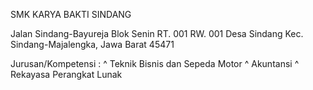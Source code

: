 SMK KARYA BAKTI SINDANG

Jalan Sindang-Bayureja Blok Senin RT. 001 RW. 001 Desa Sindang Kec. Sindang-Majalengka, Jawa Barat 45471

Jurusan/Kompetensi :
^ Teknik Bisnis dan Sepeda Motor
^ Akuntansi
^ Rekayasa Perangkat Lunak
